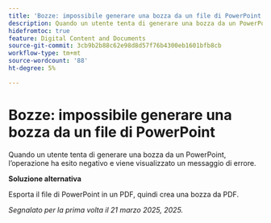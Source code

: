 ```yaml
---
title: 'Bozze: impossibile generare una bozza da un file di PowerPoint'
description: Quando un utente tenta di generare una bozza da un PowerPoint, l’operazione ha esito negativo e viene visualizzato un messaggio di errore. È disponibile una soluzione alternativa.
hidefromtoc: true
feature: Digital Content and Documents
source-git-commit: 3cb9b2b88c62e98d8d57f76b4300eb1601bfb8cb
workflow-type: tm+mt
source-wordcount: '88'
ht-degree: 5%

---
```



# Bozze: impossibile generare una bozza da un file di PowerPoint

Quando un utente tenta di generare una bozza da un PowerPoint, l’operazione ha esito negativo e viene visualizzato un messaggio di errore.

**Soluzione alternativa**

Esporta il file di PowerPoint in un PDF, quindi crea una bozza da PDF.

_Segnalato per la prima volta il 21 marzo 2025, 2025._
